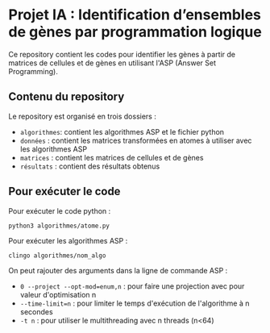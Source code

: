 # Projet IA : Identification d’ensembles  de gènes par  programmation logique

Ce repository contient les codes pour identifier les gènes à partir de matrices de cellules et de gènes en utilisant l'ASP (Answer Set Programming).
## Contenu du repository
Le repository est organisé en trois dossiers :
- `algorithmes`: contient les algorithmes ASP et le fichier python
- `données` : contient les matrices transformées en atomes à utiliser avec les algorithmes ASP
- `matrices` : contient les matrices de cellules et de gènes
- `résultats` : contient des résultats obtenus
## Pour exécuter le code
Pour exécuter le code python :
```
python3 algorithmes/atome.py
```
Pour exécuter les algorithmes ASP : 
```
clingo algorithmes/nom_algo
```

On peut rajouter des arguments dans la ligne de commande ASP :
- `0 --project --opt-mod=enum,n` : pour faire une projection avec pour valeur d'optimisation n
- `--time-limit=n` : pour limiter le temps d'exécution de l'algorithme à n secondes
- `-t n` : pour utiliser le multithreading avec n threads (n<64)